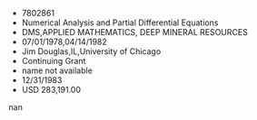 
* 7802861
* Numerical Analysis and Partial Differential Equations
* DMS,APPLIED MATHEMATICS, DEEP MINERAL RESOURCES
* 07/01/1978,04/14/1982
* Jim Douglas,IL,University of Chicago
* Continuing Grant
*   name not available
* 12/31/1983
* USD 283,191.00

nan
